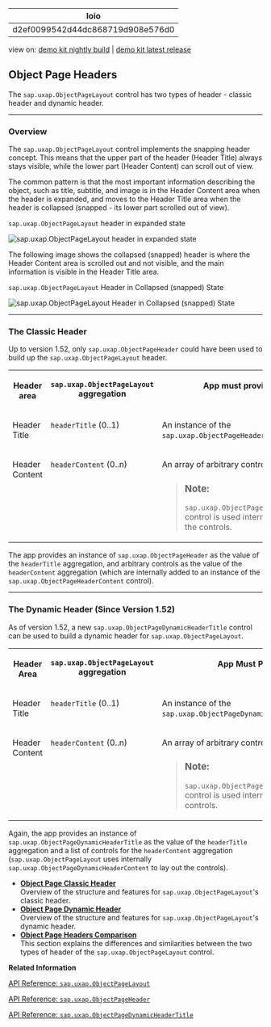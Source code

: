 <!-- loiod2ef0099542d44dc868719d908e576d0 -->

| loio |
| -----|
| d2ef0099542d44dc868719d908e576d0 |

<div id="loio">

view on: [demo kit nightly build](https://openui5nightly.hana.ondemand.com/#/topic/d2ef0099542d44dc868719d908e576d0) | [demo kit latest release](https://openui5.hana.ondemand.com/#/topic/d2ef0099542d44dc868719d908e576d0)</div>

## Object Page Headers

The `sap.uxap.ObjectPageLayout` control has two types of header - classic header and dynamic header.

***

<a name="loiod2ef0099542d44dc868719d908e576d0__section_qj3_tpk_sbb"/>

### Overview

The `sap.uxap.ObjectPageLayout` control implements the snapping header concept. This means that the upper part of the header \(Header Title\) always stays visible, while the lower part \(Header Content\) can scroll out of view.

The common pattern is that the most important information describing the object, such as title, subtitle, and image is in the Header Content area when the header is expanded, and moves to the Header Title area when the header is collapsed \(snapped - its lower part scrolled out of view\).

   
  
<a name="loiod2ef0099542d44dc868719d908e576d0__fig_odn_ypk_sbb"/>`sap.uxap.ObjectPageLayout` header in expanded state

 ![](loio329ff57b73e54ddca241e9ff693cd6c8_HiRes.png "sap.uxap.ObjectPageLayout header in expanded state") 

The following image shows the collapsed \(snapped\) header is where the Header Content area is scrolled out and not visible, and the main information is visible in the Header Title area.

   
  
<a name="loiod2ef0099542d44dc868719d908e576d0__fig_odw_ypk_sbb"/>`sap.uxap.ObjectPageLayout` Header in Collapsed \(snapped\) State

 ![](loiof4ec6baca13b4bd993715464cbf4461f_HiRes.png "sap.uxap.ObjectPageLayout Header in Collapsed (snapped) State") 

***

<a name="loiod2ef0099542d44dc868719d908e576d0__section_chx_wpk_sbb"/>

### The Classic Header

Up to version 1.52, only `sap.uxap.ObjectPageHeader` could have been used to build up the `sap.uxap.ObjectPageLayout` header.


<table>
<tr>
<th valign="top">

Header area



</th>
<th valign="top">

 `sap.uxap.ObjectPageLayout` aggregation



</th>
<th valign="top">

App must provide:



</th>
</tr>
<tr>
<td valign="top">

Header Title



</td>
<td valign="top">

 `headerTitle` \(0..1\)



</td>
<td valign="top">

An instance of the `sap.uxap.ObjectPageHeader` control



</td>
</tr>
<tr>
<td valign="top">

Header Content



</td>
<td valign="top">

 `headerContent` \(0..n\)



</td>
<td valign="top">

An array of arbitrary controls.

> ### Note:  
> `sap.uxap.ObjectPageHeaderContent` control is used internally to display the controls.



</td>
</tr>
</table>

The app provides an instance of `sap.uxap.ObjectPageHeader` as the value of the `headerTitle` aggregation, and arbitrary controls as the value of the `headerContent` aggregation \(which are internally added to an instance of the `sap.uxap.ObjectPageHeaderContent` control\).

***

<a name="loiod2ef0099542d44dc868719d908e576d0__section_sxg_s5k_sbb"/>

### The Dynamic Header \(Since Version 1.52\)

As of version 1.52, a new `sap.uxap.ObjectPageDynamicHeaderTitle` control can be used to build a dynamic header for `sap.uxap.ObjectPageLayout`.


<table>
<tr>
<th valign="top">

Header Area



</th>
<th valign="top">

 `sap.uxap.ObjectPageLayout` aggregation



</th>
<th valign="top">

App Must Provide:



</th>
</tr>
<tr>
<td valign="top">

Header Title



</td>
<td valign="top">

 `headerTitle` \(0..1\)



</td>
<td valign="top">

An instance of the `sap.uxap.ObjectPageDynamicHeaderTitle` control



</td>
</tr>
<tr>
<td valign="top">

Header Content



</td>
<td valign="top">

 `headerContent` \(0..n\)



</td>
<td valign="top">

An array of arbitrary controls.

> ### Note:  
> `sap.uxap.ObjectPageDynamicHeaderContent` control is used internally to display the controls.



</td>
</tr>
</table>

Again, the app provides an instance of `sap.uxap.ObjectPageDynamicHeaderTitle` as the value of the `headerTitle` aggregation and a list of controls for the `headerContent` aggregation \(`sap.uxap.ObjectPageLayout` uses internally `sap.uxap.ObjectPageDynamicHeaderContent` to lay out the controls\).

-   **[Object Page Classic Header](Object_Page_Classic_Header_0fecbce.md "Overview of the structure and features for sap.uxap.ObjectPageLayout's
		classic header.")**  
Overview of the structure and features for `sap.uxap.ObjectPageLayout`'s classic header.
-   **[Object Page Dynamic Header](Object_Page_Dynamic_Header_6e340c1.md "Overview of the structure and features for
		sap.uxap.ObjectPageLayout's dynamic header.")**  
Overview of the structure and features for `sap.uxap.ObjectPageLayout`'s dynamic header.
-   **[Object Page Headers Comparison](Object_Page_Headers_Comparison_9c9d94f.md "This section explains the differences and similarities between the two types of header
		of the sap.uxap.ObjectPageLayout control.")**  
This section explains the differences and similarities between the two types of header of the `sap.uxap.ObjectPageLayout` control.

**Related Information**  


[API Reference: `sap.uxap.ObjectPageLayout`](https://openui5.hana.ondemand.com/#docs/api/symbols/sap.uxap.ObjectPageLayout.html)

[API Reference: `sap.uxap.ObjectPageHeader`](https://openui5.hana.ondemand.com/#docs/api/symbols/sap.uxap.sap.uxap.ObjectPageHeader.html)

[API Reference: `sap.uxap.ObjectPageDynamicHeaderTitle`](https://openui5.hana.ondemand.com/#docs/api/symbols/sap.uxap.ObjectPageDynamicHeaderTitle.html)


